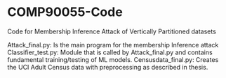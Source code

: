 # COMP90055-Code
Code for Membership Inference Attack of Vertically Partitioned datasets

Attack_final.py: Is the main program for the membership Inference attack
Classifier_test.py: Module that is called by Attack_final.py and contains fundamental training/testing of ML models.
Censusdata_final.py: Creates the UCI Adult Census data with preprocessing as described in thesis.
